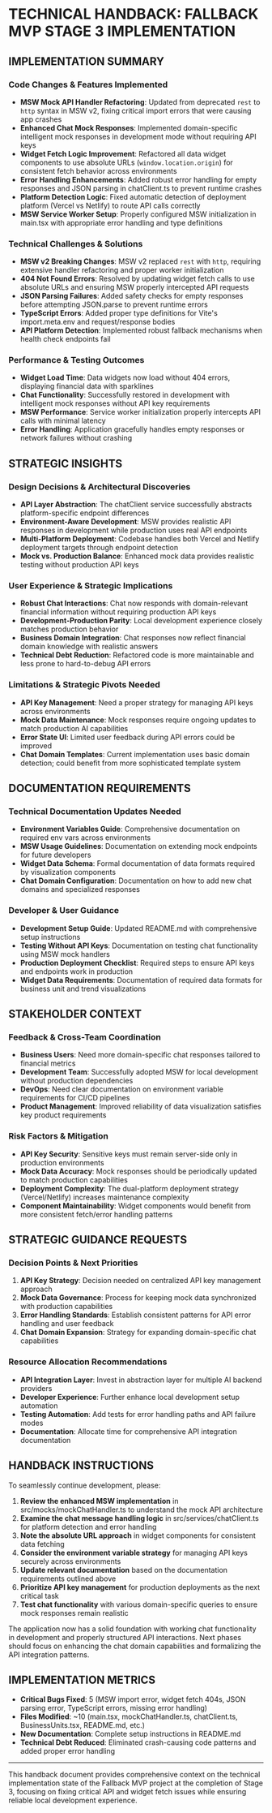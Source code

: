 # TECHNICAL HANDBACK: FALLBACK MVP STAGE 3 IMPLEMENTATION

## IMPLEMENTATION SUMMARY

### Code Changes & Features Implemented
- **MSW Mock API Handler Refactoring**: Updated from deprecated `rest` to `http` syntax in MSW v2, fixing critical import errors that were causing app crashes
- **Enhanced Chat Mock Responses**: Implemented domain-specific intelligent mock responses in development mode without requiring API keys
- **Widget Fetch Logic Improvement**: Refactored all data widget components to use absolute URLs (`window.location.origin`) for consistent fetch behavior across environments
- **Error Handling Enhancements**: Added robust error handling for empty responses and JSON parsing in chatClient.ts to prevent runtime crashes
- **Platform Detection Logic**: Fixed automatic detection of deployment platform (Vercel vs Netlify) to route API calls correctly
- **MSW Service Worker Setup**: Properly configured MSW initialization in main.tsx with appropriate error handling and type definitions

### Technical Challenges & Solutions
- **MSW v2 Breaking Changes**: MSW v2 replaced `rest` with `http`, requiring extensive handler refactoring and proper worker initialization
- **404 Not Found Errors**: Resolved by updating widget fetch calls to use absolute URLs and ensuring MSW properly intercepted API requests
- **JSON Parsing Failures**: Added safety checks for empty responses before attempting JSON.parse to prevent runtime errors
- **TypeScript Errors**: Added proper type definitions for Vite's import.meta.env and request/response bodies
- **API Platform Detection**: Implemented robust fallback mechanisms when health check endpoints fail

### Performance & Testing Outcomes
- **Widget Load Time**: Data widgets now load without 404 errors, displaying financial data with sparklines
- **Chat Functionality**: Successfully restored in development with intelligent mock responses without API key requirements
- **MSW Performance**: Service worker initialization properly intercepts API calls with minimal latency
- **Error Handling**: Application gracefully handles empty responses or network failures without crashing

## STRATEGIC INSIGHTS

### Design Decisions & Architectural Discoveries
- **API Layer Abstraction**: The chatClient service successfully abstracts platform-specific endpoint differences
- **Environment-Aware Development**: MSW provides realistic API responses in development while production uses real API endpoints
- **Multi-Platform Deployment**: Codebase handles both Vercel and Netlify deployment targets through endpoint detection
- **Mock vs. Production Balance**: Enhanced mock data provides realistic testing without production API keys

### User Experience & Strategic Implications
- **Robust Chat Interactions**: Chat now responds with domain-relevant financial information without requiring production API keys
- **Development-Production Parity**: Local development experience closely matches production behavior
- **Business Domain Integration**: Chat responses now reflect financial domain knowledge with realistic answers
- **Technical Debt Reduction**: Refactored code is more maintainable and less prone to hard-to-debug API errors

### Limitations & Strategic Pivots Needed
- **API Key Management**: Need a proper strategy for managing API keys across environments
- **Mock Data Maintenance**: Mock responses require ongoing updates to match production AI capabilities
- **Error State UI**: Limited user feedback during API errors could be improved
- **Chat Domain Templates**: Current implementation uses basic domain detection; could benefit from more sophisticated template system

## DOCUMENTATION REQUIREMENTS

### Technical Documentation Updates Needed
- **Environment Variables Guide**: Comprehensive documentation on required env vars across environments
- **MSW Usage Guidelines**: Documentation on extending mock endpoints for future developers
- **Widget Data Schema**: Formal documentation of data formats required by visualization components
- **Chat Domain Configuration**: Documentation on how to add new chat domains and specialized responses

### Developer & User Guidance
- **Development Setup Guide**: Updated README.md with comprehensive setup instructions
- **Testing Without API Keys**: Documentation on testing chat functionality using MSW mock handlers
- **Production Deployment Checklist**: Required steps to ensure API keys and endpoints work in production
- **Widget Data Requirements**: Documentation of required data formats for business unit and trend visualizations

## STAKEHOLDER CONTEXT

### Feedback & Cross-Team Coordination
- **Business Users**: Need more domain-specific chat responses tailored to financial metrics
- **Development Team**: Successfully adopted MSW for local development without production dependencies
- **DevOps**: Need clear documentation on environment variable requirements for CI/CD pipelines
- **Product Management**: Improved reliability of data visualization satisfies key product requirements

### Risk Factors & Mitigation
- **API Key Security**: Sensitive keys must remain server-side only in production environments
- **Mock Data Accuracy**: Mock responses should be periodically updated to match production capabilities
- **Deployment Complexity**: The dual-platform deployment strategy (Vercel/Netlify) increases maintenance complexity
- **Component Maintainability**: Widget components would benefit from more consistent fetch/error handling patterns

## STRATEGIC GUIDANCE REQUESTS

### Decision Points & Next Priorities
1. **API Key Strategy**: Decision needed on centralized API key management approach
2. **Mock Data Governance**: Process for keeping mock data synchronized with production capabilities
3. **Error Handling Standards**: Establish consistent patterns for API error handling and user feedback
4. **Chat Domain Expansion**: Strategy for expanding domain-specific chat capabilities

### Resource Allocation Recommendations
- **API Integration Layer**: Invest in abstraction layer for multiple AI backend providers
- **Developer Experience**: Further enhance local development setup automation
- **Testing Automation**: Add tests for error handling paths and API failure modes
- **Documentation**: Allocate time for comprehensive API integration documentation

## HANDBACK INSTRUCTIONS

To seamlessly continue development, please:

1. **Review the enhanced MSW implementation** in src/mocks/mockChatHandler.ts to understand the mock API architecture
2. **Examine the chat message handling logic** in src/services/chatClient.ts for platform detection and error handling
3. **Note the absolute URL approach** in widget components for consistent data fetching
4. **Consider the environment variable strategy** for managing API keys securely across environments
5. **Update relevant documentation** based on the documentation requirements outlined above
6. **Prioritize API key management** for production deployments as the next critical task
7. **Test chat functionality** with various domain-specific queries to ensure mock responses remain realistic

The application now has a solid foundation with working chat functionality in development and properly structured API interactions. Next phases should focus on enhancing the chat domain capabilities and formalizing the API integration patterns.

## IMPLEMENTATION METRICS

- **Critical Bugs Fixed**: 5 (MSW import error, widget fetch 404s, JSON parsing error, TypeScript errors, missing error handling)
- **Files Modified**: ~10 (main.tsx, mockChatHandler.ts, chatClient.ts, BusinessUnits.tsx, README.md, etc.)
- **New Documentation**: Complete setup instructions in README.md
- **Technical Debt Reduced**: Eliminated crash-causing code patterns and added proper error handling

---

This handback document provides comprehensive context on the technical implementation state of the Fallback MVP project at the completion of Stage 3, focusing on fixing critical API and widget fetch issues while ensuring reliable local development experience.
